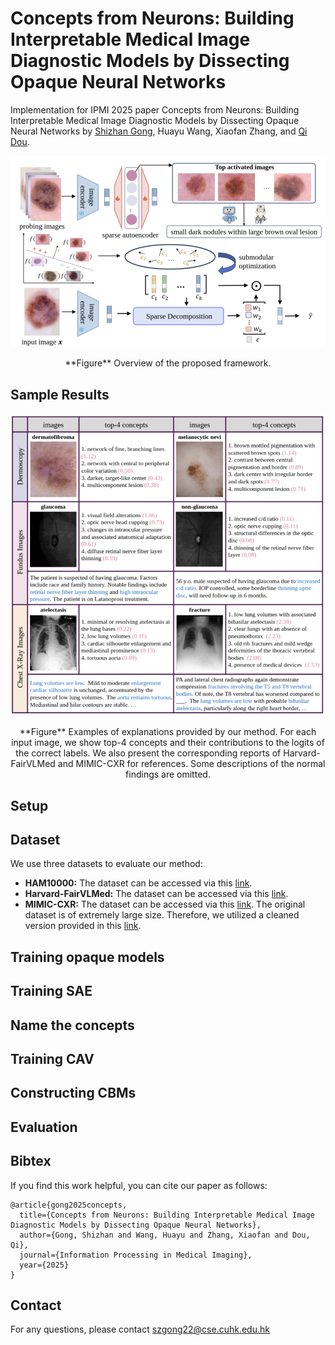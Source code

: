 # Concepts from Neurons: Building Interpretable Medical Image Diagnostic Models by Dissecting Opaque Neural Networks

Implementation for IPMI 2025 paper Concepts from Neurons: Building Interpretable Medical Image Diagnostic Models by Dissecting Opaque Neural Networks by [Shizhan Gong](peterant330.github.io), Huayu Wang, Xiaofan Zhang, and [Qi Dou](https://www.cse.cuhk.edu.hk/~qdou/).

![Alt text](assets/framework.png?raw=true "Title")
<center> **Figure** Overview of the proposed framework. </center>

## Sample Results
![Alt text](assets/results.png?raw=true "Title")
<center> **Figure** Examples of explanations provided by our method. For each input image, we show top-4 concepts and their contributions to the logits of the correct labels. We also present the corresponding reports of Harvard-FairVLMed and MIMIC-CXR for references. Some descriptions of the normal findings are omitted.  </center>

## Setup

## Dataset
We use three datasets to evaluate our method:

- **HAM10000:** The dataset can be accessed via this [link](https://www.kaggle.com/datasets/kmader/skin-cancer-mnist-ham10000).
- **Harvard-FairVLMed:** The dataset can be accessed via this [link](https://github.com/Harvard-Ophthalmology-AI-Lab/FairCLIP?tab=readme-ov-file).
- **MIMIC-CXR:** The dataset can be accessed via this [link](https://github.com/MIT-LCP/mimic-cxr). The original dataset is of extremely large size. Therefore, we utilized a cleaned version provided in this [link](https://github.com/cuhksz-nlp/R2Gen).


## Training opaque models

## Training SAE

## Name the concepts

## Training CAV

## Constructing CBMs

## Evaluation


## Bibtex
If you find this work helpful, you can cite our paper as follows:
```
@article{gong2025concepts,
  title={Concepts from Neurons: Building Interpretable Medical Image Diagnostic Models by Dissecting Opaque Neural Networks},
  author={Gong, Shizhan and Wang, Huayu and Zhang, Xiaofan and Dou, Qi},
  journal={Information Processing in Medical Imaging},
  year={2025}
}
```


## Contact
For any questions, please contact <a href="mailto:szgong22@cse.cuhk.edu.hk">szgong22@cse.cuhk.edu.hk</a>
